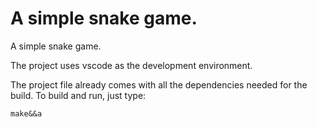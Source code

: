 # A simple snake game.

A simple snake game.

The project uses vscode as the development environment.

The project file already comes with all the dependencies needed for the build. To build and run, just type:

    make&&a
